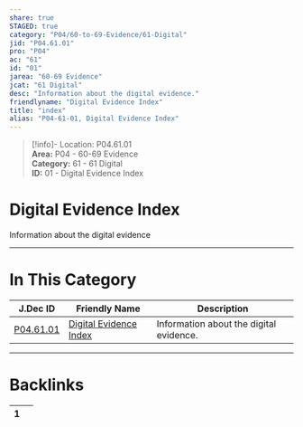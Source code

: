 ```yaml
---  
share: true  
STAGED: true  
category: "P04/60-to-69-Evidence/61-Digital"  
jid: "P04.61.01"  
pro: "P04"  
ac: "61"  
id: "01"  
jarea: "60-69 Evidence"  
jcat: "61 Digital"  
desc: "Information about the digital evidence."  
friendlyname: "Digital Evidence Index"  
title: "index"  
alias: "P04-61-01, Digital Evidence Index"  
---  
```

>[!info]- Location: P04.61.01  
>**Area:** P04 - 60-69 Evidence  
>**Category:** 61 - 61 Digital  
>**ID:** 01 - Digital Evidence Index  
  
# Digital Evidence Index  
  
Information about the digital evidence  
   
  
  
---  
# In This Category  
  
| J.Dec ID                                                                            | Friendly Name                                                                                    | Description                             |  
| ----------------------------------------------------------------------------------- | ------------------------------------------------------------------------------------------------ | --------------------------------------- |  
| [P04.61.01](index.md#) | [Digital Evidence Index](index.md#) | Information about the digital evidence. |  
  
  
---  
# Backlinks  
<div><table class="dataview table-view-table"><thead class="table-view-thead"><tr class="table-view-tr-header"><th class="table-view-th"><span></span><span class="dataview small-text">1</span></th><th class="table-view-th"><span></span></th></tr></thead><tbody class="table-view-tbody"></tbody></table></div>